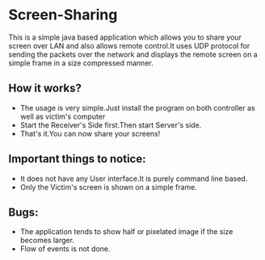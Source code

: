 # Screen-Sharing
This is a simple java based application which allows you to share your screen over LAN and also allows remote control.It uses UDP protocol for sending the packets over the network and displays the remote screen on a simple frame in a size compressed manner.

## How it works?
- The usage is very simple.Just install the program on both controller as well as victim's computer
- Start the Receiver's Side first.Then start Server's side.
- That's it.You can now share your screens!

## Important things to notice:
- It does not have any User interface.It is purely command line based.
- Only the Victim's screen is shown on a simple frame.

## Bugs:
- The application tends to show half or pixelated image if the size becomes larger.
- Flow of events is not done.

